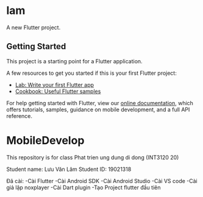 # lam

A new Flutter project.

## Getting Started

This project is a starting point for a Flutter application.

A few resources to get you started if this is your first Flutter project:

- [Lab: Write your first Flutter app](https://flutter.dev/docs/get-started/codelab)
- [Cookbook: Useful Flutter samples](https://flutter.dev/docs/cookbook)

For help getting started with Flutter, view our
[online documentation](https://flutter.dev/docs), which offers tutorials,
samples, guidance on mobile development, and a full API reference.

# MobileDevelop
This repository is for class Phat trien ung dung di dong (INT3120 20)

Student name: Lưu Văn Lâm
Student ID: 19021318

Đã cài:
-Cài Flutter 
-Cài Android SDK
-Cài Android Studio
-Cài VS code
-Cài giả lập noxplayer
-Cài Dart plugin
-Tạo Project flutter đầu tiên
